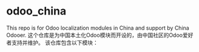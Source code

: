 # odoo_china
This repo is for Odoo localization modules in China and support by China Odooer. 
这个仓库是为中国本土化Odoo模块而开设的，由中国社区的Odoo爱好者支持并维护。
该仓库包含以下模块：

